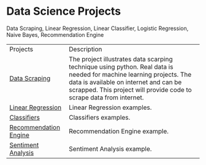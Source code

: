 # Data Science Projects 
Data Scraping, Linear Regression, Linear Classifier, Logistic Regression, Naive Bayes, Recommendation Engine
<table>
    <tr>
        <td>Projects</td>
        <td>Description</td>
    </tr>
    <tr>
        <td> <a href='https://github.com/rajan2275/Data-Science-Projects/tree/master/Data%20Scraping'>Data Scraping</a></td>
        <td>The project illustrates data scarping technique
        using python. Real data is needed for machine learning projects. The data is available on internet and can be scrapped. This project
        will provide code to scrape data from internet.</td>
    </tr>
    <tr>
        <td> <a href='https://github.com/rajan2275/Data-Science-Projects/tree/master/Linear%20Regression'>Linear Regression</a></td>
        <td>Linear Regression examples.</td>
    </tr>
    <tr>
         <td> <a href='https://github.com/rajan2275/Data-Science-Projects/tree/master/Classifiers'>Classifiers</a></td>
           <td>Classifiers examples.</td>
    </tr>
    <tr>
        <td><a href='https://github.com/rajan2275/Data-Science-Projects/tree/master/Recommendation%20Engine'>Recommendation Engine</a>              </td>
          <td>Recommendation Engine example.</td>
    </tr>
    <tr>
        <td><a href='https://github.com/rajan2275/Data-Science-Projects/tree/master/Sentiment_Analysis'>Sentiment Analysis</a>              </td>
          <td>Sentiment Analysis example.</td>
    </tr>
</table>

